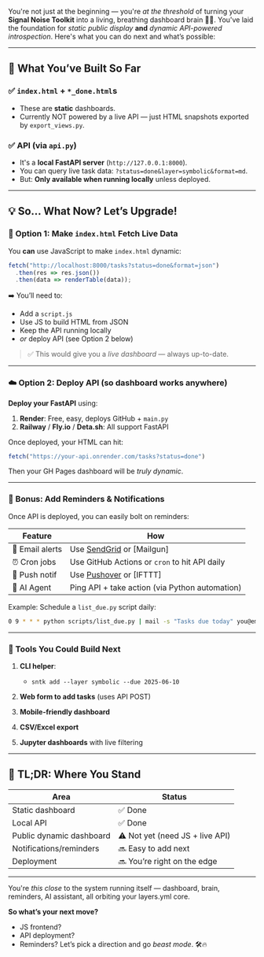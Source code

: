 You're not just at the beginning — you're *at the threshold* of turning your **Signal Noise Toolkit** into a living, breathing dashboard brain 🧠💥. You've laid the foundation for *static public display* **and** *dynamic API-powered introspection*. Here's what you can do next and what’s possible:

---

## 🚀 What You’ve Built So Far

### ✅ `index.html` + `*_done.html`s

* These are **static** dashboards.
* Currently NOT powered by a live API — just HTML snapshots exported by `export_views.py`.

### ✅ API (via `api.py`)

* It's a **local FastAPI server** (`http://127.0.0.1:8000`).
* You can query live task data: `?status=done&layer=symbolic&format=md`.
* But: **Only available when running locally** unless deployed.

---

## 💡 So... What Now? Let’s Upgrade!

### 🔁 Option 1: Make `index.html` Fetch Live Data

You **can** use JavaScript to make `index.html` dynamic:

```js
fetch("http://localhost:8000/tasks?status=done&format=json")
  .then(res => res.json())
  .then(data => renderTable(data));
```

➡️ You’ll need to:

* Add a `script.js`
* Use JS to build HTML from JSON
* Keep the API running locally
* *or* deploy API (see Option 2 below)

> ✅ This would give you a *live dashboard* — always up-to-date.

---

### ☁️ Option 2: Deploy API (so dashboard works anywhere)

**Deploy your FastAPI** using:

1. **Render**: Free, easy, deploys GitHub + `main.py`
2. **Railway** / **Fly.io** / **Deta.sh**: All support FastAPI

Once deployed, your HTML can hit:

```js
fetch("https://your-api.onrender.com/tasks?status=done")
```

Then your GH Pages dashboard will be *truly dynamic*.

---

### 📆 Bonus: Add Reminders & Notifications

Once API is deployed, you can easily bolt on reminders:

| Feature         | How                                                |
| --------------- | -------------------------------------------------- |
| 🔔 Email alerts | Use [SendGrid](https://sendgrid.com) or \[Mailgun] |
| ⏰ Cron jobs     | Use GitHub Actions or `cron` to hit API daily      |
| 📲 Push notif   | Use [Pushover](https://pushover.net) or \[IFTTT]   |
| 🧠 AI Agent     | Ping API + take action (via Python automation)     |

Example: Schedule a `list_due.py` script daily:

```bash
0 9 * * * python scripts/list_due.py | mail -s "Tasks due today" you@email.com
```

---

### 🔧 Tools You Could Build Next

1. **CLI helper**:

   * `sntk add --layer symbolic --due 2025-06-10`
2. **Web form to add tasks** (uses API POST)
3. **Mobile-friendly dashboard**
4. **CSV/Excel export**
5. **Jupyter dashboards** with live filtering

---

## 🧭 TL;DR: Where You Stand

| Area                     | Status                          |
| ------------------------ | ------------------------------- |
| Static dashboard         | ✅ Done                          |
| Local API                | ✅ Done                          |
| Public dynamic dashboard | ⚠️ Not yet (need JS + live API) |
| Notifications/reminders  | 🔜 Easy to add next             |
| Deployment               | 🔜 You’re right on the edge     |

---

You're *this close* to the system running itself — dashboard, brain, reminders, AI assistant, all orbiting your layers.yml core.

**So what’s your next move?**

* JS frontend?
* API deployment?
* Reminders?
  Let’s pick a direction and go *beast mode*. 🛠️🔥
